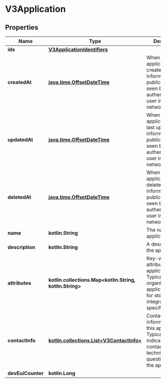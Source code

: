 
# V3Application

## Properties
Name | Type | Description | Notes
------------ | ------------- | ------------- | -------------
**ids** | [**V3ApplicationIdentifiers**](V3ApplicationIdentifiers.md) |  |  [optional]
**createdAt** | [**java.time.OffsetDateTime**](java.time.OffsetDateTime.md) | When the application was created. This information is public and can be seen by any authenticated user in the network. |  [optional]
**updatedAt** | [**java.time.OffsetDateTime**](java.time.OffsetDateTime.md) | When the application was last updated. This information is public and can be seen by any authenticated user in the network. |  [optional]
**deletedAt** | [**java.time.OffsetDateTime**](java.time.OffsetDateTime.md) | When the application was deleted. This information is public and can be seen by any authenticated user in the network. |  [optional]
**name** | **kotlin.String** | The name of the application. |  [optional]
**description** | **kotlin.String** | A description for the application. |  [optional]
**attributes** | **kotlin.collections.Map&lt;kotlin.String, kotlin.String&gt;** | Key-value attributes for this application. Typically used for organizing applications or for storing integration-specific data. |  [optional]
**contactInfo** | [**kotlin.collections.List&lt;V3ContactInfo&gt;**](V3ContactInfo.md) | Contact information for this application. Typically used to indicate who to contact with technical/security questions about the application. |  [optional]
**devEuiCounter** | **kotlin.Long** |  |  [optional]



